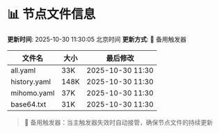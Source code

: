 # 📊 节点文件信息

**更新时间**: 2025-10-30 11:30:05 北京时间
**更新方式**: 🔄 备用触发器

| 文件名 | 大小 | 最后修改 |
|--------|------|----------|
| all.yaml | 33K | 2025-10-30 11:30 |
| history.yaml | 148K | 2025-10-30 11:30 |
| mihomo.yaml | 37K | 2025-10-30 11:30 |
| base64.txt | 31K | 2025-10-30 11:30 |

> 🔄 备用触发器：当主触发器失效时自动接管，确保节点文件的持续更新
